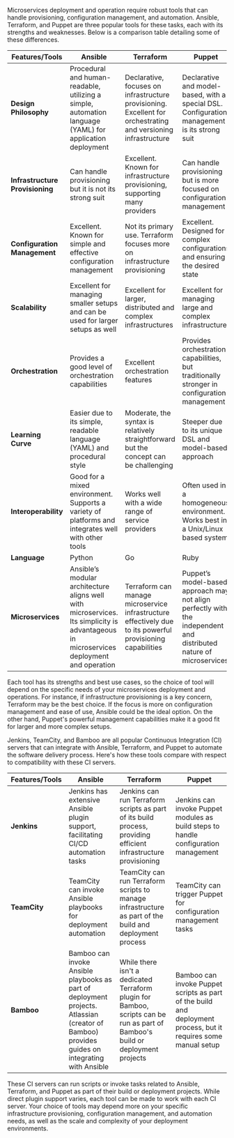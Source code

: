 Microservices deployment and operation require robust tools that can handle provisioning, configuration management, and automation. Ansible, Terraform, and Puppet are three popular tools for these tasks, each with its strengths and weaknesses. Below is a comparison table detailing some of these differences.

| Features/Tools  | Ansible       | Terraform     | Puppet        |
| --------------- | ------------- | ------------- | ------------- |
| **Design Philosophy** | Procedural and human-readable, utilizing a simple, automation language (YAML) for application deployment | Declarative, focuses on infrastructure provisioning. Excellent for orchestrating and versioning infrastructure | Declarative and model-based, with a special DSL. Configuration management is its strong suit |
| **Infrastructure Provisioning** | Can handle provisioning but it is not its strong suit | Excellent. Known for infrastructure provisioning, supporting many providers | Can handle provisioning but is more focused on configuration management |
| **Configuration Management** | Excellent. Known for simple and effective configuration management | Not its primary use. Terraform focuses more on infrastructure provisioning | Excellent. Designed for complex configurations and ensuring the desired state |
| **Scalability** | Excellent for managing smaller setups and can be used for larger setups as well | Excellent for larger, distributed and complex infrastructures | Excellent for managing large and complex infrastructure |
| **Orchestration** | Provides a good level of orchestration capabilities | Excellent orchestration features | Provides orchestration capabilities, but traditionally stronger in configuration management |
| **Learning Curve** | Easier due to its simple, readable language (YAML) and procedural style | Moderate, the syntax is relatively straightforward but the concept can be challenging | Steeper due to its unique DSL and model-based approach |
| **Interoperability** | Good for a mixed environment. Supports a variety of platforms and integrates well with other tools | Works well with a wide range of service providers | Often used in a homogeneous environment. Works best in a Unix/Linux based system |
| **Language** | Python | Go | Ruby |
| **Microservices** | Ansible’s modular architecture aligns well with microservices. Its simplicity is advantageous in microservices deployment and operation | Terraform can manage microservice infrastructure effectively due to its powerful provisioning capabilities | Puppet’s model-based approach may not align perfectly with the independent and distributed nature of microservices |

Each tool has its strengths and best use cases, so the choice of tool will depend on the specific needs of your microservices deployment and operations. For instance, if infrastructure provisioning is a key concern, Terraform may be the best choice. If the focus is more on configuration management and ease of use, Ansible could be the ideal option. On the other hand, Puppet's powerful management capabilities make it a good fit for larger and more complex setups.

Jenkins, TeamCity, and Bamboo are all popular Continuous Integration (CI) servers that can integrate with Ansible, Terraform, and Puppet to automate the software delivery process. Here's how these tools compare with respect to compatibility with these CI servers.

| Features/Tools  | Ansible       | Terraform     | Puppet        |
| --------------- | ------------- | ------------- | ------------- |
| **Jenkins** | Jenkins has extensive Ansible plugin support, facilitating CI/CD automation tasks | Jenkins can run Terraform scripts as part of its build process, providing efficient infrastructure provisioning | Jenkins can invoke Puppet modules as build steps to handle configuration management |
| **TeamCity** | TeamCity can invoke Ansible playbooks for deployment automation | TeamCity can run Terraform scripts to manage infrastructure as part of the build and deployment process | TeamCity can trigger Puppet for configuration management tasks |
| **Bamboo** | Bamboo can invoke Ansible playbooks as part of deployment projects. Atlassian (creator of Bamboo) provides guides on integrating with Ansible | While there isn't a dedicated Terraform plugin for Bamboo, scripts can be run as part of Bamboo's build or deployment projects | Bamboo can invoke Puppet scripts as part of the build and deployment process, but it requires some manual setup |

These CI servers can run scripts or invoke tasks related to Ansible, Terraform, and Puppet as part of their build or deployment projects. While direct plugin support varies, each tool can be made to work with each CI server. Your choice of tools may depend more on your specific infrastructure provisioning, configuration management, and automation needs, as well as the scale and complexity of your deployment environments.